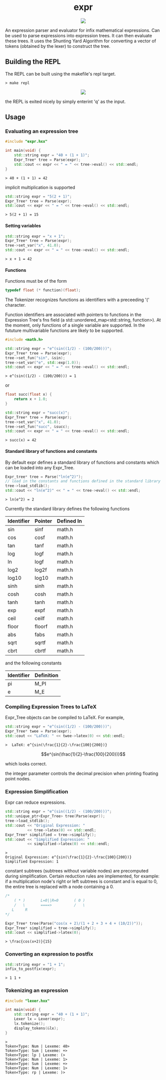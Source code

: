 
<h1 align="center">
    expr
</h1>

<p align="center">
    <img src="./imgs/exprtree.png">
</p>

An expression parser and evaluator for infix mathematical expressions. Can be used to parse expressions into expression trees. It can then evaluate these trees. It uses the Shunting Yard Algorithm for converting a vector of tokens (obtained by the lexer) to construct the tree.

## Building the REPL

The REPL can be built using the makefile's repl target.

```console
> make repl
```

<p align="center">
    <img src="./imgs/repl.png">
</p>

the REPL is exited nicely by simply enterint 'q' as the input.

## Usage

### Evaluating an expression tree
```Cpp
#include "expr.hxx"

int main(void) {
    std::string expr = "40 + (1 + 1)";
    Expr_Tree* tree = Parse(expr);
    std::cout << expr << " = " << tree->eval() << std::endl;
}
```

```console
> 40 + (1 + 1) = 42
```

implicit multiplication is supported

```Cpp
std::string expr = "5(2 + 1)";
Expr_Tree* tree = Parse(expr);
std::cout << expr << " = " << tree->eval() << std::endl;
```

```console
> 5(2 + 1) = 15
```

#### Setting variables
```cpp
std::string expr = "x + 1";
Expr_Tree* tree = Parse(expr);
tree->set_var("x", 41.0);
std::cout << expr << " = " << tree->eval() << std::endl;
```

```console
> x + 1 = 42
```

#### Functions
Functions must be of the form
```cpp
typedef float (* function)(float);
```
The Tokenizer recognizes functions as identifiers with a preceeding '\(' character. 

Function identifiers are associated with pointers to functions in the Expression Tree's fns field (a std::unordered_map<std::string, function>). At the moment, only functions of a single variable are supported. In the fututure multivariable functions are likely to be supported.

```cpp
#include <math.h>

std::string expr = "e^(sin((1/2) - (100/200)))";
Expr_Tree* tree = Parse(expr);
tree->set_fun("sin", &sin);
tree->set_var("e", std::exp(1.0));
std::cout << expr << " = " << tree->eval() << std::endl;
```

```console
> e^(sin((1/2) - (100/200))) = 1
```

or

```cpp
float succ(float x) {
    return x + 1.0; 
}

std::string expr = "succ(x)";
Expr_Tree* tree = Parse(expr);
tree->set_var("x", 41.0);
tree->set_fun("succ", &succ);
std::cout << expr << " = " << tree->eval() << std::endl;
```

```console
> succ(x) = 42
```

#### Standard library of functions and constants

By default expr defines a standard library of functions and constants which can be loaded into any Expr_Tree.

```cpp
Expr_tree* tree = Parse("ln(e^2)");
// load in the constants and functions defined in the standard library
tree->load_stdlib();
std::cout << "ln(e^2)" << " = " << tree->eval() << std::endl;
```

```console
> ln(e^2) = 2
```

Currently the standard library defines the following functions

| Identifier   |    Pointer     | Defined In |
| -----------  | -------------- | -----------| 
| sin          |  sinf          | math.h     |
| cos          |  cosf          | math.h     |
| tan          |  tanf          | math.h     |
| log          |  logf          | math.h     |
| ln           |  logf          | math.h     |
| log2         |  log2f         | math.h     |
| log10        |  log10         | math.h     |
| sinh         |  sinh          | math.h     |
| cosh         |  cosh          | math.h     |
| tanh         |  tanh          | math.h     |
| exp          |  expf          | math.h     |
| ceil         |  ceilf         | math.h     |
| floor        |  floorf        | math.h     |
| abs          |  fabs          | math.h     |
| sqrt         |  sqrtf         | math.h     |
| cbrt         |  cbrtf         | math.h     |

and the following constants

| Identifier | Definition |
| ---------- | ---------- | 
| pi         |  M_PI      |
| e          |  M_E       |

### Compiling Expression Trees to LaTeX

Expr_Tree objects can be compiled to LaTeX. For example, 

```cpp
std::string expr = "e^(sin((1/2) - (100/200)))";
Expr_Tree* twee = Parse(expr);
std::cout << "LaTeX: " << twee->latex(0) << std::endl;
```

```console
>  LaTeX: e^{sin(\frac{1}{2}-\frac{100}{200})}
```

$$e^{sin(\frac{1}{2}-\frac{100}{200})}$$

which looks correct.

the integer parameter controls the decimal precision when printing floating point nodes.

### Expression Simplification

Expr can reduce expressions.

```cpp
std::string expr = "e^(sin((1/2) - (100/200)))";
std::unique_ptr<Expr_Tree> tree(Parse(expr));
tree->load_stdlib();
std::cout << "Original Expression: "
          << tree->latex(0) << std::endl;
Expr_Tree* simplified = tree->simplify();
std::cout << "Simplified Expression: "
          << simplified->latex(0) << std::endl;
```

```console
> 
Original Expression: e^{sin(\frac{1}{2}-\frac{100}{200})}
Simplified Expression: 1
```

constant subtrees (subtrees without variable nodes) are precomputed during simplification. Certain reduction rules are implemented, for example: if a multiplication node's right or left subtrees is constant and is equal to 0, the entire tree is replaced with a node containing a 0. 


```cpp
/*
    ( * )       L=0||R=0       ( 0 )
    /   \       ====>          /   \
   L     R
*/
```

```cpp
Expr_Tree* tree(Parse("cos(x + 2)/(1 + 2 + 3 + 4 + (10/2))"));
Expr_Tree* simplified = tree->simplify();
std::cout << simplified->latex(0);
```

```console
> \frac{cos(x+2)}{15}
```

### Converting an expression to postfix
```cpp
std::string expr = "1 + 1";
infix_to_postfix(expr);
```

```console
> 1 1 +
```

### Tokenizing an expression
```cpp
#include "lexer.hxx"

int main(void) {
    std::string expr = "40 + (1 + 1)";
    Lexer lx = Lexer(expr);
    lx.tokenize();
    display_tokens(&lx);
}
```

```console
> 
Token<Type: Num | Lexeme: 40>
Token<Type: Sum | Lexeme: +> 
Token<Type: lp | Lexeme: (>  
Token<Type: Num | Lexeme: 1> 
Token<Type: Sum | Lexeme: +> 
Token<Type: Num | Lexeme: 1> 
Token<Type: rp | Lexeme: )>  
```
